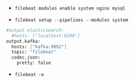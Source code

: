 * ```bash
  filebeat modules enable system nginx mysql
  ```

* ```shell
  filebeat setup --pipelines --modules system
  ```

```bash
#output.elasticsearch:
  #hosts: ["localhost:9200"]
output.kafka:
  hosts: ["kafka:9092"]
  topic: "filebeat"
  codec.json:
    pretty: false
```

* ```shell
  filebeat -e
  ```



